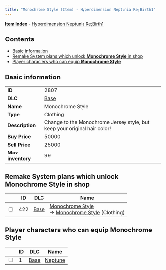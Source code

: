 ```yaml
---
title: "Monochrome Style (Item) - Hyperdimension Neptunia Re;Birth1"
---
```


[**Item Index**](/neptunia/rb1/item/index.html) - [Hyperdimension Neptunia Re;Birth1](/neptunia/rb1)

## Contents

- [Basic information](#basic-information)
- [Remake System plans which unlock **Monochrome Style** in shop](#remake-system-plans-which-unlock-monochrome-style-in-shop)
- [Player characters who can equip **Monochrome Style**](#player-characters-who-can-equip-monochrome-style)

## Basic information

|   |   |
| -- | -- |
| **ID** | 2807 |
| **DLC** | [Base](/neptunia/rb1/dlc/1-base.html) |
| **Name** | Monochrome Style |
| **Type** | Clothing |
| **Description** | Change to the Monochrome Jersey style, but keep your original hair color! |
| **Buy Price** | 50000 |
| **Sell Price** | 25000 |
| **Max inventory** | 99 |

## Remake System plans which unlock **Monochrome Style** in shop

|    | ID | DLC | Name |
| -- | -- | --- | ---- |
| <input type="checkbox" id="rb1-remake-1-422" class="trackbox" /> | 422 | [Base](/neptunia/rb1/dlc/1-base.html) | [Monochrome Style](/neptunia/rb1/remake/1-422-monochrome-style.html)<br />→ [Monochrome Style](/neptunia/rb1/item/1-2807-monochrome-style.html) (Clothing) |

## Player characters who can equip **Monochrome Style**

|    | ID | DLC | Name |
| -- | -- | --- | ---- |
| <input type="checkbox" id="rb1-player-1-1" class="trackbox" /> | 1 | [Base](/neptunia/rb1/dlc/1-base.html) | [Neptune](/neptunia/rb1/player/1-1-neptune.html) |